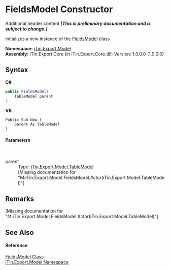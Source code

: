 # FieldsModel Constructor 
Additional header content _**\[This is preliminary documentation and is subject to change.\]**_

Initializes a new instance of the <a href="67f244a8-b0dc-ea30-9ef6-fe4c85935202">FieldsModel</a> class

**Namespace:**&nbsp;<a href="ef57ffcc-e95e-b212-5a46-9aa6f5a3511f">iTin.Export.Model</a><br />**Assembly:**&nbsp;iTin.Export.Core (in iTin.Export.Core.dll) Version: 1.0.0.0 (1.0.0.0)

## Syntax

**C#**<br />
``` C#
public FieldsModel(
	TableModel parent
)
```

**VB**<br />
``` VB
Public Sub New ( 
	parent As TableModel
)
```


#### Parameters
&nbsp;<dl><dt>parent</dt><dd>Type: <a href="3ebdc48d-cea3-5217-fae3-a33752b7657c">iTin.Export.Model.TableModel</a><br />\[Missing <param name="parent"/> documentation for "M:iTin.Export.Model.FieldsModel.#ctor(iTin.Export.Model.TableModel)"\]</dd></dl>

## Remarks
\[Missing <remarks> documentation for "M:iTin.Export.Model.FieldsModel.#ctor(iTin.Export.Model.TableModel)"\]

## See Also


#### Reference
<a href="67f244a8-b0dc-ea30-9ef6-fe4c85935202">FieldsModel Class</a><br /><a href="ef57ffcc-e95e-b212-5a46-9aa6f5a3511f">iTin.Export.Model Namespace</a><br />
